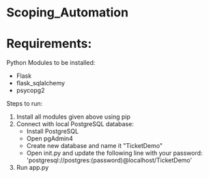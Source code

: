# Scoping_Automation
# Requirements:

Python Modules to be installed:
- Flask
- flask_sqlalchemy
- psycopg2

Steps to run:
1. Install all modules given above using pip
2. Connect with local PostgreSQL database:
    - Install PostgreSQL
    - Open pgAdmin4
    - Create new database and name it "TicketDemo"
    - Open init.py and update the following line with your password: 'postgresql://postgres:(password)@localhost/TicketDemo'
3. Run app.py
